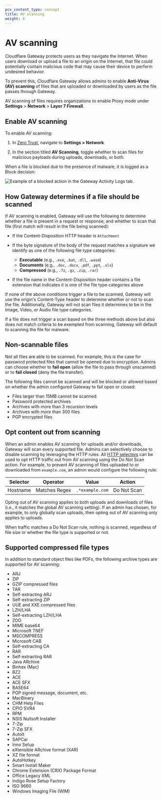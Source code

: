 ```yaml
---
pcx_content_type: concept
title: AV scanning
weight: 8
---
```


# AV scanning

Cloudflare Gateway protects users as they navigate the Internet. When users download or upload a file to an origin on the Internet, that file could potentially contain malicious code that may cause their device to perform undesired behavior.

To prevent this, Cloudflare Gateway allows admins to enable **Anti-Virus (AV) scanning** of files that are uploaded or downloaded by users as the file passes through Gateway.

AV scanning of files requires organizations to enable Proxy mode under **Settings** > **Network** > **Layer 7 Firewall**.

## Enable AV scanning

To enable AV scanning:

1.  In [Zero Trust](https://one.dash.cloudflare.com), navigate to **Settings > Network**.

1.  In the section titled **AV Scanning**, toggle whether to scan files for malicious payloads during uploads, downloads, or both.

When a file is blocked due to the presence of malware, it is logged as a Block decision:

![Example of a blocked action in the Gateway Activity Logs tab.](/images/cloudflare-one/policies/blocked-decision.png)

## How Gateway determines if a file should be scanned

If AV scanning is enabled, Gateway will use the following to determine whether a file is present in a request or response, and whether to scan that file (first match will result in the file being scanned):

- If the Content-Disposition HTTP header is `Attachment`

- If the byte signature of the body of the request matches a signature we identify as one of the following file type categories:

  - **Executable** (e.g., `.exe`, `.bat`, `.dll`, `.wasm`)
  - **Documents** (e.g., `.doc`, `.docx`, `.pdf`, `.ppt`, `.xls`)
  - **Compressed** (e.g., `.7z`, `.gz`, `.zip`, `.rar`)

- If the file name in the Content-Disposition header contains a file extension that indicates it is one of the file type categories above

If none of the above conditions trigger a file to be scanned, Gateway will use the origin's Content-Type header to determine whether or not to scan the file. Additionally, Gateway will not scan files it determines to be in the Image, Video, or Audio file type categories.

If a file does not trigger a scan based on the three methods above but also does not match criteria to be exempted from scanning, Gateway will default to scanning the file for malware.

## Non-scannable files

Not all files are able to be scanned. For example, this is the case for password protected files that cannot be opened due to encryption. Admins can choose whether to **fail open** (allow the file to pass through unscanned) or to **fail closed** (deny the file transfer).

The following files cannot be scanned and will be blocked or allowed based on whether the admin configured Gateway to fail open or closed:

- Files larger than 15MB cannot be scanned.
- Password protected archives
- Archives with more than 3 recursion levels
- Archives with more than 300 files
- PGP encrypted files

## Opt content out from scanning

When an admin enables AV scanning for uploads and/or downloads, Gateway will scan every supported file. Admins can selectively choose to disable scanning by leveraging the HTTP rules. All [HTTP selectors](/cloudflare-one/policies/filtering/http-policies/#selectors) can be used to opt HTTP traffic out from AV scanning using the Do Not Scan action. For example, to prevent AV scanning of files uploaded to or downloaded from `example.com`, an admin would configure the following rule:

| Selector | Operator      | Value           | Action      |
| -------- | ------------- | --------------- | ----------- |
| Hostname | Matches Regex | `.*example.com` | Do Not Scan |

Opting out of AV scanning applies to both uploads and downloads of files (i.e., it matches the global AV scanning setting). If an admin has chosen, for example, to only globally scan uploads, then opting out of AV scanning only applies to uploads.

When traffic matches a Do Not Scan rule, nothing is scanned, regardless of file size or whether the file type is supported or not.

## Supported compressed file types

In addition to standard object files like PDFs, the following archive types are supported for AV scanning:

- ARJ
- ZIP
- GZIP compressed files
- TAR
- Self-extracting ARJ
- Self-extracting ZIP
- UUE and XXE compressed files
- LZH/LHA
- Self-extracting LZH/LHA
- ZOO
- MIME base64
- Microsoft TNEF
- MSCOMPRESS
- Microsoft CAB
- Self-extracting CA
- RAR
- Self-extracting RAR
- Java ARchive
- Binhex (Mac)
- BZ2
- ACE
- ACE SFX
- BASE64
- PGP signed message, document, etc.
- MacBinary
- CHM Help Files
- CPIO SVR4
- RPM
- NSIS Nullsoft Installer
- 7-Zip
- 7-Zip SFX
- AutoIt
- SAPCar
- Inno Setup
- eXtensible ARchive format (XAR)
- XZ file format
- AutoHotkey
- Smart Install Maker
- Chrome Extension (CRX) Package Format
- Office Legacy XML
- Indigo Rose Setup Factory
- ISO 9660
- Windows Imaging File (WIM)
